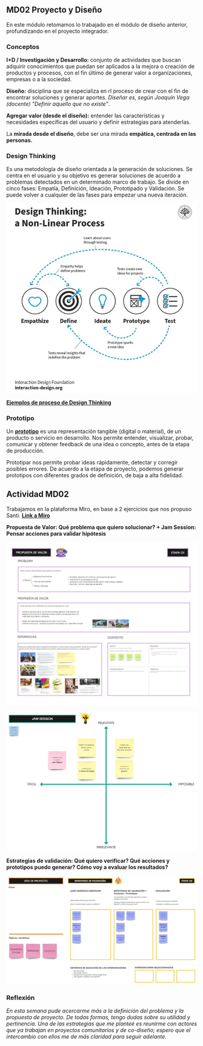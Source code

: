 ## MD02 Proyecto y Diseño

En este módulo retomamos lo trabajado en el módulo de diseño anterior, profundizando en el proyecto integrador.

### Conceptos

**I+D / Investigación y Desarrollo:** conjunto de actividades que buscan adquirir conocimientos que puedan ser aplicados a la mejora o creación de productos y procesos, con el fin último de generar valor a organizaciones, empresas o a la sociedad.

**Diseño:** disciplina que se especializa en rl proceso de crear con el fin de encontrar soluciones y generar aportes. *Diseñar es, según Joaquín Vega (docente) "Definir aquello que no existe"*.

**Agregar valor (desde el diseño):** entender las características y necesidades específicas del usuario y definir estrategias para atenderlas.

La **mirada desde el diseño**, debe ser una mirada **empática, centrada en las personas.**

### Design Thinking

Es una metodología de diseño orientada a la generación de soluciones. 
Se centra en el usuario y su objetivo es generar soluciones de acuerdo a problemas detectados en un determinado marco de trabajo.
Se divide en cinco fases: Empatía, Definición, Ideación, Prototipado y Validación. 
Se puede volver a cualquier de las fases para empezar una nueva iteración.

![](../images/designthinking.JPG)

**[Ejemplos de proceso de Design Thinking](https://youtu.be/_ul3wfKss58?si=zZBwePBU5mRim6iL)**


### Prototipo

Un **[prototipo](https://miro.com/es/prototipos/que-es-prototipo/)** es una representación tangible (digital o material), de un producto o servicio en desarrollo.
Nos permite entender, visualizar, probar, comunicar y obtener feedback de una idea o concepto, antes de la etapa de producción.

Prototipar nos permite probar ideas rápidamente, detectar y corregir posibles errores.
De acuerdo a la etapa de proyecto, podemos generar prototipos con diferentes grados de definición, de baja a alta fidelidad.


## Actividad MD02

Trabajamos en la plataforma Miro, en base a 2 ejercicios que nos propuso Santi.
**[Link a Miro](https://miro.com/app/board/uXjVK9Q-_oY=/)**


**Propuesta de Valor: Qué problema que quiero solucionar? + Jam Session: Pensar acciones para validar hipótesis**

![](../images/MD02-01.JPG)

![](../images/MD02-02.JPG)


**Estrategias de validación: Qué quiero verificar? Qué acciones y prototipos puedo generar? Cómo voy a evaluar los resultados?**

![](../images/MD02-03.JPG)


### Reflexión

*En esta semana pude acercarme más a la definición del problema y la propuesta de proyecto. De todas formas, tengo dudas sobre su utilidad y pertinencia. 
Una de las estrategias que me planteé es reunirme con actores que ya trabajan en proyectos comunitarios y de co-diseño; espero que el intercambio con ellos me de más claridad para seguir adelante.*